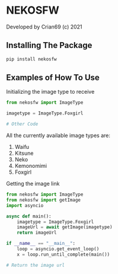 # NEKOSFW

Developed by Crian69 (c) 2021

## Installing The Package

```python
pip install nekosfw 
``` 

## Examples of How To Use

Initializing the image type to receive

```python
from nekosfw import ImageType

imagetype = ImageType.Foxgirl

# Other Code
```

All the currently available image types are:

<ol>
<li>Waifu</li>
<li>Kitsune</li>
<li>Neko</li>
<li>Kemonomimi</li>
<li>Foxgirl</li>
</ol>

Getting the image link

```python
from nekosfw import ImageType
from nekosfw import getImage
import asyncio

async def main():
    imagetype = ImageType.Foxgirl
    imageUrl = await getImage(imagetype)
    return imageUrl

if __name__ == "__main__":
    loop = asyncio.get_event_loop()
    x = loop.run_until_complete(main())

# Return the image url
```
